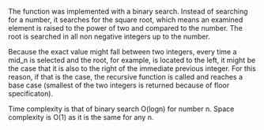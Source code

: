 The function was implemented with a binary search. Instead of searching for a number, it searches for the square root, which means an examined element is raised to the power of two and compared to the number. The root is searched in all non negative integers up to the number.

Because the exact value might fall between two integers, every time a mid_n is selected and the root, for example, is located to the left, it might be the case that it is also to the right of the immediate previous integer. For this reason, if that is the case, the recursive function is called and reaches a base case (smallest of the two integers is returned because of floor specificaton).

Time complexity is that of binary search O(logn) for number n. Space complexity is O(1) as it is the same for any n. 